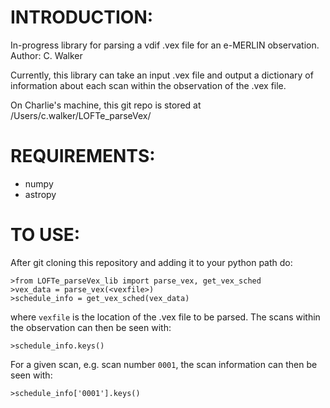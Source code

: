 # INTRODUCTION:

In-progress library for parsing a vdif .vex file for an e-MERLIN observation.
Author: C. Walker

Currently, this library can take an input .vex file and output a dictionary of
information about each scan within the observation of the .vex file.

On Charlie's machine, this git repo is stored at /Users/c.walker/LOFTe_parseVex/

# REQUIREMENTS:
- numpy
- astropy

# TO USE:
After git cloning this repository and adding it to your python path do:
```
>from LOFTe_parseVex_lib import parse_vex, get_vex_sched
>vex_data = parse_vex(<vexfile>)
>schedule_info = get_vex_sched(vex_data)
```
where `vexfile` is the location of the .vex file to be parsed. The scans within the observation can then be seen with:

```
>schedule_info.keys()
```

For a given scan, e.g. scan number `0001`, the scan information can then be seen with:

```
>schedule_info['0001'].keys()
```


